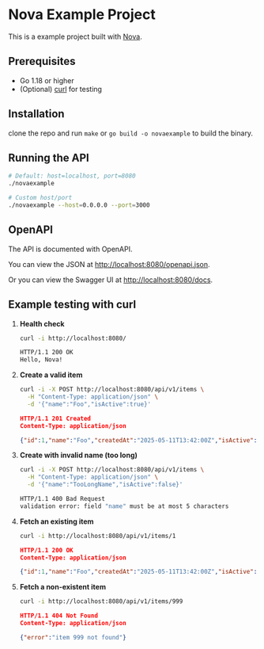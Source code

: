 # Nova Example Project

This is a example project built with [Nova](https://github.com/xlc-dev/nova).

## Prerequisites

- Go 1.18 or higher
- (Optional) [curl](https://curl.se/) for testing

## Installation

clone the repo and run `make` or `go build -o novaexample` to build the binary.

## Running the API

```bash
# Default: host=localhost, port=8080
./novaexample

# Custom host/port
./novaexample --host=0.0.0.0 --port=3000
```

## OpenAPI

The API is documented with OpenAPI.

You can view the JSON at [http://localhost:8080/openapi.json](http://localhost:8080/openapi.json).

Or you can view the Swagger UI at [http://localhost:8080/docs](http://localhost:8080/docs).

## Example testing with curl

1. **Health check**

   ```bash
   curl -i http://localhost:8080/
   ```

   ```sh
   HTTP/1.1 200 OK
   Hello, Nova!
   ```

2. **Create a valid item**

   ```bash
   curl -i -X POST http://localhost:8080/api/v1/items \
     -H "Content-Type: application/json" \
     -d '{"name":"Foo","isActive":true}'
   ```

   ```json
   HTTP/1.1 201 Created
   Content-Type: application/json

   {"id":1,"name":"Foo","createdAt":"2025-05-11T13:42:00Z","isActive":true}
   ```

3. **Create with invalid name (too long)**

   ```bash
   curl -i -X POST http://localhost:8080/api/v1/items \
     -H "Content-Type: application/json" \
     -d '{"name":"TooLongName","isActive":false}'
   ```

   ```sh
   HTTP/1.1 400 Bad Request
   validation error: field "name" must be at most 5 characters
   ```

4. **Fetch an existing item**

   ```bash
   curl -i http://localhost:8080/api/v1/items/1
   ```

   ```json
   HTTP/1.1 200 OK
   Content-Type: application/json

   {"id":1,"name":"Foo","createdAt":"2025-05-11T13:42:00Z","isActive":true}
   ```

5. **Fetch a non-existent item**

   ```bash
   curl -i http://localhost:8080/api/v1/items/999
   ```

   ```json
   HTTP/1.1 404 Not Found
   Content-Type: application/json

   {"error":"item 999 not found"}
   ```
